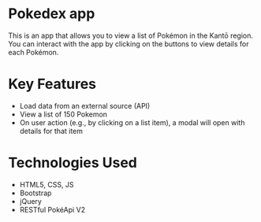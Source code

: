 # Pokedex app
This is an app that allows you to view a list of Pokémon in the Kantō region. You can interact with the app by clicking on the buttons to view details for each Pokémon.

# Key Features
- Load data from an external source (API)
- View a list of 150 Pokemon
- On user action (e.g., by clicking on a list item), a modal will open with details for that item

# Technologies Used
- HTML5, CSS, JS
- Bootstrap
- jQuery
- RESTful PokéApi V2
